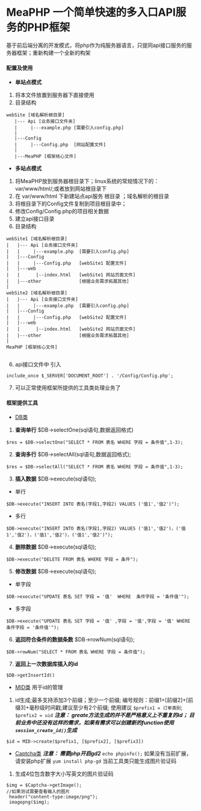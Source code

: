 # MeaPHP 一个简单快速的多入口API服务的PHP框架 #

基于前后端分离的开发模式，将php作为纯服务器语言，只提同api接口服务的服务器框架；重新构建一个全新的构架

#### 配置及使用 ####
+ **单站点模式**
1. 将本文件放置到服务器下直接使用
2.  目录结构
```
webSite [域名解析根目录]
   |--- Api [业务接口文件夹]
   |     |---example.php [需要引入config.php]
   |
   |---Config
   |     |---Config.php  [网站配置文件]
   |
   |---MeaPHP [框架核心文件]
```

+ **多站点模式**

1. 将MeaPHP放到服务器根目录下；linux系统的常规情况下的：var/www/html/;或者放到网站根目录下
2. 在 var/www/html 下新建站点api服务 根目录 ；域名解析的根目录
3. 将根目录下的Config文件复制到项目根目录中；
4. 修改Config/Config.php的项目相关数据
5. 建立api接口目录
6. 目录结构
```
webSite1 [域名解析根目录]
|   |--- Api [业务接口文件夹]
|   |     |---example.php  [需要引入config.php]
|   |---Config
|   |     |---Config.php   [webSite1 配置文件]
|   |---web
|   |      |--index.html   [webSite1 网站页面文件]
|   |---other              [根据业务需求拓展其他]
|
webSite2 [域名解析根目录]
|   |--- Api [业务接口文件夹]
|   |     |---example.php  [需要引入config.php]
|   |---Config
|   |     |---Config.php   [webSite2 配置文件]
|   |---web
|   |      |--index.html   [webSite2 网站页面文件]
|   |---other              [根据业务需求拓展其他]
|
MeaPHP [框架核心文件]


```

6. api接口文件中 引入
````
include_once $_SERVER['DOCUMENT_ROOT'] . '/Config/Config.php';
````
7. 可以正常使用框架所提供的工具类处理业务了

#### 框架提供工具 ####
* [DB类](#1)
1.  **查询单行**
$DB->selectOne(sql语句,数据返回格式)
```
$res = $DB->selectOne("SELECT * FROM 表名 WHERE 字段 = 条件值",1-3);
```
2. **查询多行**
$DB->selectAll(sql语句,数据返回格式);
````
$res = $DB->selectAll("SELECT * FROM 表名 WHERE 字段 = 条件值",1-3);
````
3. **插入数据**
$DB->execute(sql语句);
 + 单行
```
$DB->execute("INSERT INTO 表名(字段1,字段2) VALUES ('值1','值2')");
```
 + 多行
````
$DB->execute("INSERT INTO 表名(字段1,字段2) VALUES ('值1','值2')，('值1','值2')，('值1','值2')，('值1','值2')");
````
4.   **删除数据**
$DB->execute(sql语句);
```
$DB->execute("DELETE FROM 表名 WHERE 字段 = 条件");
```
5. **修改数据**
$DB->execute(sql语句);
+ 单字段
```
$DB->execute("UPDATE 表名 SET 字段 = '值'  WHERE  条件字段 = '条件值'");
```
+ 多字段
```
$DB->execute("UPDATE 表名 SET 字段 = '值' ,字段 = '值',字段 = '值' WHERE  条件字段 = '条件值'");
```
6. **返回符合条件的数据条数**
$DB->rowNum(sql语句);
```
$DB->rowNum("SELECT * FROM 表名 WHERE 字段 = 条件值");
```
7. **返回上一次数据库插入的id**
```
$DB->getInsertId()
```
*  [MID类](#2)
用于id的管理

1. id生成;最多支持添加3个前缀；至少一个前缀;
编号规则：前缀1+[前缀2]+[前缀3]+毫秒级时间戳;建议至少有2个前缀;
使用建议 `$prefix1 = 订单类别`; `$prefix2 = uid`
___注意：
greate方法生成的并不是严格意义上不重复的id；
目前业务中还没有这样的需求，如果有需求可以创建新的function使用`session_create_id()`生成___
```
$id = MID->create($prefix1, [$prefix2], [$prefix3])
```
* [Captcha类](#3)
___注意：
需要php开启gd2___
`echo phpinfo();` 如果没有当前扩展，请安装php扩展 `yum install php-gd` 当前工具类只能生成图片验证码
1. 生成4位包含数字大小写英文的图片验证码
```
$img = $Captcha->getImage();
//如果测试需要查看输入的图片
 header("content-type:image/png");
 imagepng($img);
```